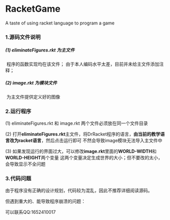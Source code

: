 # RacketGame
A taste of using racket language to program a game

### 1.源码文件说明

##### (1) eliminateFigures.rkt 为主文件

​    程序的函数实现均在该文件；
​    由于本人编码水平太差，目前并未给主文件添加注释；

##### (2) image.rkt 为模块文件

​     为主文件提供定义好的图像



### 2.运行程序

(1) eliminateFigures.rkt 和 image.rkt 两个文件必须放在同一个文件目录

(2) 打开**eliminateFigures.rkt**主文件，将DrRacket程序的语言，**由当前的教学语言改为racket语言**，然后点击运行即可
     不然会导致image模块无法导入主文件中

(3) 如果发现运行的界面过大，可以修改**image.rkt**里面的**WORLD-WIDTH**和**WORLD-HEIGHT**两个变量
     这两个变量决定生成世界的大小；但不要改的太小，会导致显示不全问题



### 3.代码问题

由于程序没有正确的设计规划，代码较为混乱，因此不推荐详细阅读源码。

但遇到重大的、能导致程序崩溃的问题：

可以联系QQ:1652410017
